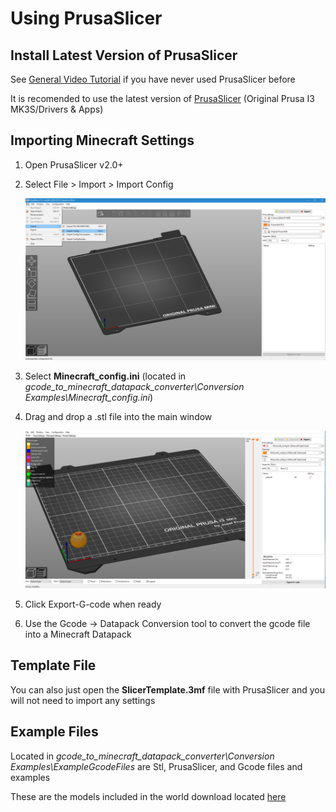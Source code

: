 # Using PrusaSlicer

## Install Latest Version of PrusaSlicer

See [General Video Tutorial](https://www.youtube.com/watch?v=kvu1V99MIIU&feature=emb_title) if you have never used PrusaSlicer before

It is recomended to use the latest version of  [PrusaSlicer](https://www.prusa3d.com/drivers/) (Original Prusa I3 MK3S/Drivers & Apps)

## Importing Minecraft Settings

1. Open PrusaSlicer v2.0+
2. Select File > Import > Import Config

   ![Import Settings](../Resources/Images/Screenshots/Import_Settings/Import_Settings.png?raw=true "Import_Settings")

3. Select **Minecraft_config.ini** (located in *gcode_to_minecraft_datapack_converter\Conversion Examples\Minecraft_config.ini*)
4. Drag and drop a .stl file into the main window

   ![Final Results](../Resources/Images/Screenshots/Import_Settings/Final_Results.png?raw=true "Final_Results")

5. Click Export-G-code when ready
6. Use the Gcode -> Datapack Conversion tool to convert the gcode file into a Minecraft Datapack

## Template File

You can also just open the **SlicerTemplate.3mf** file with PrusaSlicer and you will not need to import any settings

## Example Files

Located in *gcode_to_minecraft_datapack_converter\Conversion Examples\ExampleGcodeFiles* are Stl, PrusaSlicer, and Gcode files and examples

These are the models included in the world download located [here](https://github.com/MrJohnWeez/3D_Printer_Emulator_In_Minecraft/releases)